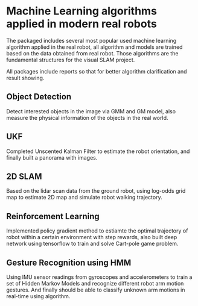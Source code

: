 # Machine Learning algorithms applied in modern real robots

The packaged includes several most popular used machine learning algorithm applied in the real robot, all algorithm 
and models are trained based on the data obtained from real robot. Those algorithms are the fundamental structures for the visual SLAM project. 

All packages include reports so that for better algorithm clarification and result showing.

Object Detection
----------------

Detect interested objects in the image via GMM and GM model, also measure the physical information of the objects in the real world.

UKF
---

Completed Unscented Kalman Filter to estimate the robot orientation, and finally built a panorama with images.

2D SLAM
-------

Based on the lidar scan data from the ground robot, using log-odds grid map to estimate 2D map and simulate robot walking trajectory.

Reinforcement Learning
----------------------

Implemented policy gradient method to estiamte the optimal trajectory of robot within a certain environment with step rewards, also built 
deep network using tensorflow to train and solve Cart-pole game problem.

Gesture Recognition using HMM
-----------------------------
Using IMU sensor readings from gyroscopes and accelerometers to train a set of Hidden Markov Models and recognize different robot arm motion gestures. And finally should be able to classify unknown arm motions in real-time using algorithm.  
